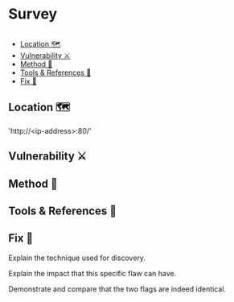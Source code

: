 # Survey <!-- omit in toc -->

```txt

```

- [Location 🗺️](#location-️)
- [Vulnerability ⚔️](#vulnerability-️)
- [Method 🧾](#method-)
- [Tools & References 🧰](#tools--references-)
- [Fix 🔧](#fix-)

## Location 🗺️

'http://\<ip-address>:80/'

## Vulnerability ⚔️

## Method 🧾

## Tools & References 🧰

## Fix 🔧

Explain the technique used for discovery.

Explain the impact that this specific flaw can have.

Demonstrate and compare that the two flags are indeed identical.
